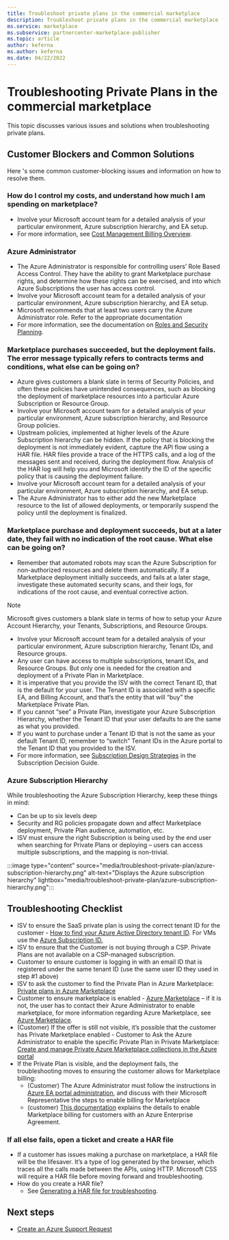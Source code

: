 ```yaml
---
title: Troubleshoot private plans in the commercial marketplace
description: Troubleshoot private plans in the commercial marketplace
ms.service: marketplace
ms.subservice: partnercenter-marketplace-publisher
ms.topic: article
author: keferna
ms.author: keferna
ms.date: 04/22/2022
---
```


# Troubleshooting Private Plans in the commercial marketplace

This topic discusses various issues and solutions when troubleshooting private plans.

## Customer Blockers and Common Solutions

Here 's some common customer-blocking issues and information on how to resolve them.

### How do I control my costs, and understand how much I am spending on marketplace?

- Involve your Microsoft account team for a detailed analysis of your particular environment, Azure subscription hierarchy, and EA setup.
- For more information, see [Cost Management Billing Overview](../cost-management-billing/cost-management-billing-overview.md).

### Azure Administrator

- The Azure Administrator is responsible for controlling users’ Role Based Access Control. They have the ability to grant Marketplace purchase rights, and determine how these rights can be exercised, and into which Azure Subscriptions the user has access control.
- Involve your Microsoft account team for a detailed analysis of your particular environment, Azure subscription hierarchy, and EA setup.
- Microsoft recommends that at least two users carry the Azure Administrator role. Refer to the appropriate documentation
- For more information, see the documentation on [Roles and Security Planning](../active-directory/roles/security-planning.md).

### Marketplace purchases succeeded, but the deployment fails. The error message typically refers to contracts terms and conditions, what else can be going on?

- Azure gives customers a blank slate in terms of Security Policies, and often these policies have unintended consequences, such as blocking the deployment of marketplace resources into a particular Azure Subscription or Resource Group.
- Involve your Microsoft account team for a detailed analysis of your particular environment, Azure subscription hierarchy, and Resource Group policies.
- Upstream policies, implemented at higher levels of the Azure Subscription hierarchy can be hidden. If the policy that is blocking the deployment is not immediately evident, capture the API flow using a HAR file. HAR files provide a trace of the HTTPS calls, and a log of the messages sent and received, during the deployment flow. Analysis of the HAR log will help you and Microsoft identify the ID of the specific policy that is causing the deployment failure.
- Involve your Microsoft account team for a detailed analysis of your particular environment, Azure subscription hierarchy, and EA setup.
- The Azure Administrator has to either add the new Marketplace resource to the list of allowed deployments, or temporarily suspend the policy until the deployment is finalized.

### Marketplace purchase and deployment succeeds, but at a later date, they fail with no indication of the root cause. What else can be going on?

- Remember that automated robots may scan the Azure Subscription for non-authorized resources and delete them automatically. If a Marketplace deployment initially succeeds, and fails at a later stage, investigate these automated security scans, and their logs, for indications of the root cause, and eventual corrective action.

> [!NOTE]
> Microsoft gives customers a blank slate in terms of how to setup your Azure Account Hierarchy, your Tenants, Subscriptions, and Resource Groups.

- Involve your Microsoft account team for a detailed analysis of your particular environment, Azure subscription hierarchy, Tenant IDs, and Resource groups.
- Any user can have access to multiple subscriptions, tenant IDs, and Resource Groups. But only one is needed for the creation and deployment of a Private Plan in Marketplace.
- It is imperative that you provide the ISV with the correct Tenant ID, that is the default for your user. The Tenant ID is associated with a specific EA, and Billing Account, and that’s the entity that will “buy” the Marketplace Private Plan.
- If you cannot “see” a Private Plan, investigate your Azure Subscription Hierarchy, whether the Tenant ID that your user defaults to are the same as what you provided.
- If you want to purchase under a Tenant ID that is not the same as your default Tenant ID, remember to “switch” Tenant IDs in the Azure portal to the Tenant ID that you provided to the ISV.
- For more information, see [Subscription Design Strategies](/azure/cloud-adoption-framework/decision-guides/subscriptions/#subscription-design-strategies) in the Subscription Decision Guide.

### Azure Subscription Hierarchy

While troubleshooting the Azure Subscription Hierarchy, keep these things in mind:

- Can be up to six levels deep
- Security and RG policies propagate down and affect Marketplace deployment, Private Plan audience, automation, etc.
- ISV must ensure the right Subscription is being used by the end user when searching for Private Plans or deploying – users can access multiple subscriptions, and the mapping is non-trivial.

:::image type="content" source="media/troubleshoot-private-plan/azure-subscription-hierarchy.png" alt-text="Displays the Azure subscription hierarchy" lightbox="media/troubleshoot-private-plan/azure-subscription-hierarchy.png":::

## Troubleshooting Checklist

- ISV to ensure the SaaS private plan is using the correct tenant ID for the customer - [How to find your Azure Active Directory tenant ID](../active-directory/fundamentals/active-directory-how-to-find-tenant.md). For VMs use the [Azure Subscription ID.](../azure-portal/get-subscription-tenant-id.md)
- ISV to ensure that the Customer is not buying through a CSP. Private Plans are not available on a CSP-managed subscription.
- Customer to ensure customer is logging in with an email ID that is registered under the same tenant ID (use the same user ID they used in step #1 above)
- ISV to ask the customer to find the Private Plan in Azure Marketplace: [Private plans in Azure Marketplace](/marketplace/private-plans)
- Customer to ensure marketplace is enabled - [Azure Marketplace](../cost-management-billing/manage/ea-azure-marketplace.md) – if it is not, the user has to contact their Azure Administrator to enable marketplace, for more information regarding Azure Marketplace, see [Azure Marketplace](../cost-management-billing/manage/ea-azure-marketplace.md).
- (Customer) If the offer is still not visible, it’s possible that the customer has Private Marketplace enabled - Customer to Ask the Azure Administrator to enable the specific Private Plan in Private Marketplace: [Create and manage Private Azure Marketplace collections in the Azure portal](/marketplace/create-manage-private-azure-marketplace-new)
- If the Private Plan is visible, and the deployment fails, the troubleshooting moves to ensuring the customer allows for Marketplace billing:
  - (Customer) The Azure Administrator must follow the instructions in [Azure EA portal administration](../cost-management-billing/manage/ea-portal-administration.md), and discuss with their Microsoft Representative the steps to enable billing for Marketplace
  - (customer) [This documentation](../cost-management-billing/manage/ea-portal-administration.md) explains the details to enable Marketplace billing for customers with an Azure Enterprise Agreement.

### If all else fails, open a ticket and create a HAR file

- If a customer has issues making a purchase on marketplace, a HAR file will be the lifesaver. It’s a type of log generated by the browser, which traces all the calls made between the APIs, using HTTP. Microsoft CSS will require a HAR file before moving forward and troubleshooting.
- How do you create a HAR file?
  - See [Generating a HAR file for troubleshooting](https://support.zendesk.com/hc/en-us/articles/204410413-Generating-a-HAR-file-for-troubleshooting).

## Next steps

- [Create an Azure Support Request](../azure-portal/supportability/how-to-create-azure-support-request.md)